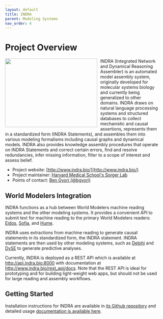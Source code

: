 ```yaml
---
layout: default
title: INDRA
parent: Modeling Systems
nav_order: 4
---
```


# Project Overview

<img src="http://www.indra.bio/doc/indra_logo.png?raw=True" width="300" height="224" align="left" style="margin-right: 10px; margin-bottom: 5px;">
INDRA (Integrated Network and Dynamical Reasoning Assembler) is an automated model assembly system, originally developed for molecular systems biology and currently being generalized to other domains. INDRA draws on natural language processing systems and structured databases to collect mechanistic and causal assertions, represents them in a standardized form (INDRA Statements), and assembles them into various modeling formalisms including causal graphs and dynamical models. INDRA also provides knowledge assembly procedures that operate on INDRA Statements and correct certain errors, find and resolve redundancies, infer missing information, filter to a scope of interest and assess belief.

* Project website: [http://www.indra.bio/](http://www.indra.bio/)
* Project maintainer: [Harvard Medical School's Sorger Lab](https://sorger.med.harvard.edu/)
* Points of contact: [Ben Gyori (@bgyori)](https://github.com/bgyori)

## World Modelers Integration

INDRA functions as a hub between World Modelers machine reading systems and the other modeling systems. It provides a convenient API to submit text for machine reading to the primary World Modelers readers: [Eidos](../readers/eidos.md), [Sofia](../readers/sofia.md), and [Hume](../readers/hume.md).

INDRA uses extractions from machine reading to generate causal statements in its standardized form, the INDRA statement. INDRA statements are then used by other modeling systems, such as [Delphi](delphi.md) and [DySE](dyse.md) to generate predictive analyses.

Currently, INDRA is deployed as a REST API which is available at http://api.indra.bio:8000 with documentation at http://www.indra.bio/rest_api/docs. Note that the REST API is ideal for prototyping and for building light-weight web apps, but should not be used for large reading and assembly workflows.

## Getting Started

Installation instructions for INDRA are available in [its Github repository](https://github.com/sorgerlab/indra#installation) and detailed usage [documentation is available here](https://indra.readthedocs.io/en/latest/installation.html).